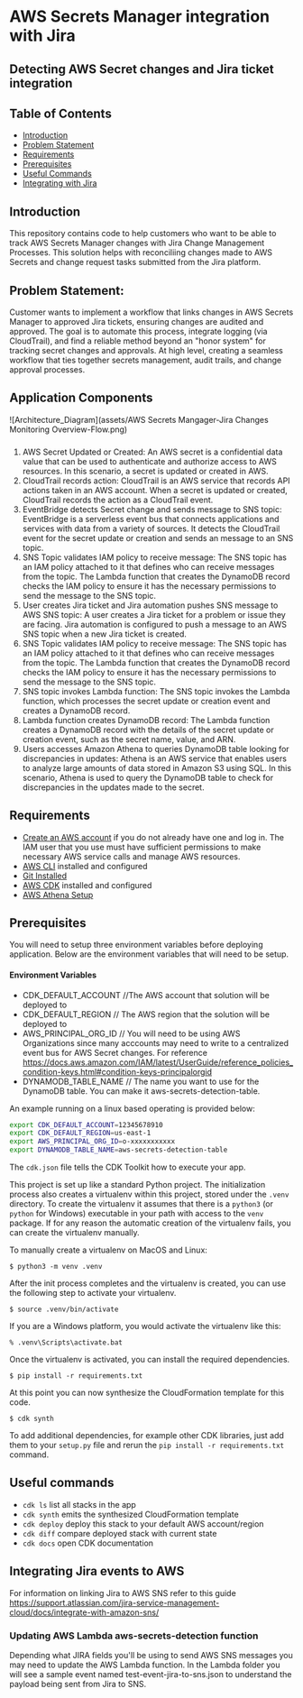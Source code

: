 
# AWS Secrets Manager integration with Jira
## Detecting AWS Secret changes and Jira ticket integration

## Table of Contents
- [Introduction](#introduction)
- [Problem Statement](#problem-statement)
- [Requirements](#requirements)
- [Prerequisites](#prerequisites)
- [Useful Commands](#useful-commands)
- [Integrating with Jira](#Integrating-Jira-events-to-AWS)

## Introduction
This repository contains code to help customers who want to be able to track AWS Secrets Manager changes with Jira Change Management Processes.  This solution helps with reconciliing changes made to AWS Secrets and change request tasks submitted from the Jira platform.

## Problem Statement: 
Customer wants to implement a workflow that links changes in AWS Secrets Manager to approved Jira tickets, ensuring changes are audited and approved. The goal is to automate this process, integrate logging (via CloudTrail), and find a reliable method beyond an "honor system" for tracking secret changes and approvals. At high level, creating a seamless workflow that ties together secrets management, audit trails, and change approval processes.

## Application Components

![Architecture_Diagram](assets/AWS Secrets Mangager-Jira Changes Monitoring Overview-Flow.png)

### 
1. AWS Secret Updated or Created: An AWS secret is a confidential data value that can be used to authenticate and authorize access to AWS resources. In this scenario, a secret is updated or created in AWS.
2. CloudTrail records action: CloudTrail is an AWS service that records API actions taken in an AWS account. When a secret is updated or created, CloudTrail records the action as a CloudTrail event. 
3. EventBridge detects Secret change and sends message to SNS topic: EventBridge is a serverless event bus that connects applications and services with data from a variety of sources. It detects the CloudTrail event for the secret update or creation and sends an message to an SNS topic. 
4. SNS Topic validates IAM policy to receive message: The SNS topic has an IAM policy attached to it that defines who can receive messages from the topic. The Lambda function that creates the DynamoDB record checks the IAM policy to ensure it has the necessary permissions to send the message to the SNS topic. 
5. User creates Jira ticket and Jira automation pushes SNS message to AWS SNS topic: A user creates a Jira ticket for a problem or issue they are facing. Jira automation is configured to push a message to an AWS SNS topic when a new Jira ticket is created. 
6. SNS Topic validates IAM policy to receive message: The SNS topic has an IAM policy attached to it that defines who can receive messages from the topic. The Lambda function that creates the DynamoDB record checks the IAM policy to ensure it has the necessary permissions to send the message to the SNS topic. 
7. SNS topic invokes Lambda function: The SNS topic invokes the Lambda function, which processes the secret update or creation event and creates a DynamoDB record. 
8. Lambda function creates DynamoDB record: The Lambda function creates a DynamoDB record with the details of the secret update or creation event, such as the secret name, value, and ARN. 
8. Users accesses Amazon Athena to queries DynamoDB table looking for discrepancies in updates: Athena is an AWS service that enables users to analyze large amounts of data stored in Amazon S3 using SQL. In this scenario, Athena is used to query the DynamoDB table to check for discrepancies in the updates made to the secret.

## Requirements

- [Create an AWS account](https://portal.aws.amazon.com/gp/aws/developer/registration/index.html) if you do not already have one and log in. The IAM user that you use must have sufficient permissions to make necessary AWS service calls and manage AWS resources.
- [AWS CLI](https://docs.aws.amazon.com/cli/latest/userguide/install-cliv2.html) installed and configured
- [Git Installed](https://git-scm.com/book/en/v2/Getting-Started-Installing-Git)
- [AWS CDK](https://docs.aws.amazon.com/cdk/latest/guide/cli.html) installed and configured
- [AWS Athena Setup](https://docs.aws.amazon.com/athena/latest/ug/setting-up.html)

## Prerequisites

You will need to setup three environment variables before deploying application.  Below are the environment variables that will need to be setup. 

#### Environment Variables
- CDK_DEFAULT_ACCOUNT //The AWS account that solution will be deployed to
- CDK_DEFAULT_REGION  // The AWS region that the solution will be deployed to
- AWS_PRINCIPAL_ORG_ID // You will need to be using AWS Organizations since many acccounts may need to write to a centralized event bus for AWS Secret changes.  For reference https://docs.aws.amazon.com/IAM/latest/UserGuide/reference_policies_condition-keys.html#condition-keys-principalorgid
- DYNAMODB_TABLE_NAME  // The name you want to use for the DynamoDB table.  You can make it aws-secrets-detection-table.

 An example running on a linux based operating is provided below:
```bash
export CDK_DEFAULT_ACCOUNT=12345678910
export CDK_DEFAULT_REGION=us-east-1
export AWS_PRINCIPAL_ORG_ID=o-xxxxxxxxxxx
export DYNAMODB_TABLE_NAME=aws-secrets-detection-table
```


The `cdk.json` file tells the CDK Toolkit how to execute your app.

This project is set up like a standard Python project.  The initialization
process also creates a virtualenv within this project, stored under the `.venv`
directory.  To create the virtualenv it assumes that there is a `python3`
(or `python` for Windows) executable in your path with access to the `venv`
package. If for any reason the automatic creation of the virtualenv fails,
you can create the virtualenv manually.

To manually create a virtualenv on MacOS and Linux:

```
$ python3 -m venv .venv
```

After the init process completes and the virtualenv is created, you can use the following
step to activate your virtualenv.

```
$ source .venv/bin/activate
```

If you are a Windows platform, you would activate the virtualenv like this:

```
% .venv\Scripts\activate.bat
```

Once the virtualenv is activated, you can install the required dependencies.

```
$ pip install -r requirements.txt
```

At this point you can now synthesize the CloudFormation template for this code.

```
$ cdk synth
```

To add additional dependencies, for example other CDK libraries, just add
them to your `setup.py` file and rerun the `pip install -r requirements.txt`
command.

## Useful commands

 * `cdk ls`          list all stacks in the app
 * `cdk synth`       emits the synthesized CloudFormation template
 * `cdk deploy`      deploy this stack to your default AWS account/region
 * `cdk diff`        compare deployed stack with current state
 * `cdk docs`        open CDK documentation


## Integrating Jira events to AWS
For information on linking Jira to AWS SNS refer to this guide
https://support.atlassian.com/jira-service-management-cloud/docs/integrate-with-amazon-sns/

### Updating AWS Lambda aws-secrets-detection function
Depending what JIRA fields you'll be using to send AWS SNS messages you may need to update the AWS Lambda function.  In the Lambda folder you will see a sample event named test-event-jira-to-sns.json to understand the payload being sent from Jira to SNS.


